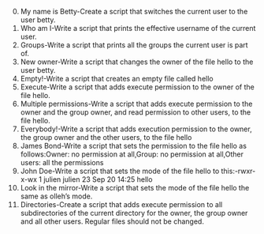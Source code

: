 0. My name is Betty-Create a script that switches the current user to the user betty.
1. Who am I-Write a script that prints the effective username of the current user.
2. Groups-Write a script that prints all the groups the current user is part of.
3. New owner-Write a script that changes the owner of the file hello to the user betty.
4. Empty!-Write a script that creates an empty file called hello
5. Execute-Write a script that adds execute permission to the owner of the file hello.
6. Multiple permissions-Write a script that adds execute permission to the owner and the group owner, and read permission to other users, to the file hello.
7. Everybody!-Write a script that adds execution permission to the owner, the group owner and the other users, to the file hello
8. James Bond-Write a script that sets the permission to the file hello as follows:Owner: no permission at all,Group: no permission at all,Other users: all the permissions
9. John Doe-Write a script that sets the mode of the file hello to this:-rwxr-x-wx 1 julien julien 23 Sep 20 14:25 hello
10. Look in the mirror-Write a script that sets the mode of the file hello the same as olleh’s mode.
11. Directories-Create a script that adds execute permission to all subdirectories of the current directory for the owner, the group owner and all other users. Regular files should not be changed.
